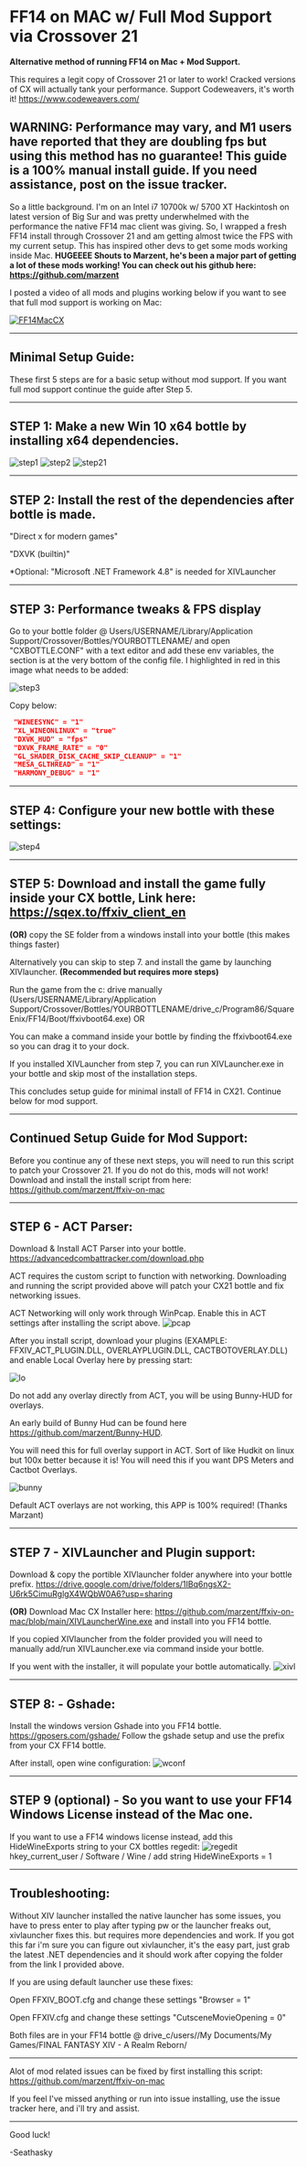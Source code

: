 # FF14 on MAC w/ Full Mod Support via Crossover 21
**Alternative method of running FF14 on Mac + Mod Support.**

This requires a legit copy of Crossover 21 or later to work! Cracked versions of CX will actually tank your performance.
Support Codeweavers, it's worth it! https://www.codeweavers.com/

**WARNING:**
Performance may vary, and M1 users have reported that they are doubling fps but using this method has no guarantee!
This guide is a 100% manual install guide. If you need assistance, post on the issue tracker.
------------------------------------------------------------------------------------------------------------

So a little background. I'm on an Intel i7 10700k w/ 5700 XT Hackintosh on latest version of Big Sur and was pretty underwhelmed with the performance the native FF14 mac client was giving. So, I wrapped a fresh FF14 install through Crossover 21 and am getting almost twice the FPS with my current setup. This has inspired other devs to get some mods working inside Mac. **HUGEEEE Shouts to Marzent, he's been a major part of getting a lot of these mods working! You can check out his github here: https://github.com/marzent**

I posted a video of all mods and plugins working below if you want to see that full mod support is working on Mac:

[![FF14MacCX](https://i.imgur.com/qHmZOoq.png)](https://www.youtube.com/watch?v=SmH-8HdJkQY "Video showcasing mod support on Mac")


------------------------------------------------------------------------------------------------------------
**Minimal Setup Guide:** 
------------------------------------------------------------------------------------------------------------
These first 5 steps are for a basic setup without mod support. If you want full mod support continue the guide after Step 5.

------------------------------------------------------------------------------------------------------------
**STEP 1:**  Make a new Win 10 x64 bottle by installing x64 dependencies.
------------------------------------------------------------------------------------------------------------

![step1](https://i.imgur.com/sxyQpdb.png)
![step2](https://i.imgur.com/bBt5eGh.png)
![step21](https://i.imgur.com/wygSZWz.png)

------------------------------------------------------------------------------------------------------------
**STEP 2:** Install the rest of the dependencies after bottle is made. 
------------------------------------------------------------------------------------------------------------

"Direct x for modern games" 

"DXVK (builtin)"

*Optional: "Microsoft .NET Framework 4.8" is needed for XIVLauncher


------------------------------------------------------------------------------------------------------------
**STEP 3:** Performance tweaks & FPS display
------------------------------------------------------------------------------------------------------------
Go to your bottle folder @ Users/USERNAME/Library/Application Support/Crossover/Bottles/YOURBOTTLENAME/ and open "CXBOTTLE.CONF" with a text editor and add these env variables, the section is at the very bottom of the config file. I highlighted in red in this image what needs to be added:

![step3](https://i.imgur.com/UtIE40Z.png )

Copy below:
```json
 "WINEESYNC" = "1"
 "XL_WINEONLINUX" = "true"
 "DXVK_HUD" = "fps"
 "DXVK_FRAME_RATE" = "0"
 "GL_SHADER_DISK_CACHE_SKIP_CLEANUP" = "1"
 "MESA_GLTHREAD" = "1"
 "HARMONY_DEBUG" = "1"
 ```
 
------------------------------------------------------------------------------------------------------------
**STEP 4:** Configure your new bottle with these settings: 
------------------------------------------------------------------------------------------------------------

![step4](https://i.imgur.com/X6y0YQR.png )

------------------------------------------------------------------------------------------------------------
**STEP 5:** Download and install the game fully inside your CX bottle, Link here: https://sqex.to/ffxiv_client_en 
------------------------------------------------------------------------------------------------------------

**(OR)** copy the SE folder from a windows install into your bottle (this makes things faster)

Alternatively you can skip to step 7. and install the game by launching XIVlauncher. **(Recommended but requires more steps)** 

Run the game from the c: drive manually (Users/USERNAME/Library/Application Support/Crossover/Bottles/YOURBOTTLENAME/drive_c/Program86/SquareEnix/FF14/Boot/ffxivboot64.exe) OR

You can make a command inside your bottle by finding the ffxivboot64.exe so you can drag it to your dock.

If you installed XIVLauncher from step 7, you can run XIVLauncher.exe in your bottle and skip most of the installation steps.

This concludes setup guide for minimal install of FF14 in CX21. Continue below for mod support.


------------------------------------------------------------------------------------------------------------
**Continued Setup Guide for Mod Support:** 
------------------------------------------------------------------------------------------------------------
Before you continue any of these next steps, you will need to run this script to patch your Crossover 21. If you do not do this,
mods will not work! Download and install the install script from here: https://github.com/marzent/ffxiv-on-mac

------------------------------------------------------------------------------------------------------------
**STEP 6 - ACT Parser:** 
------------------------------------------------------------------------------------------------------------

Download & Install ACT Parser into your bottle. https://advancedcombattracker.com/download.php 

ACT requires the custom script to function with networking. Downloading and running the script provided above will patch your CX21 bottle and fix networking issues.
 
ACT Networking will only work through WinPcap. Enable this in ACT settings after installing the script above.
![pcap](https://i.imgur.com/YDllprc.png) 

After you install script, download your plugins (EXAMPLE: FFXIV_ACT_PLUGIN.DLL, OVERLAYPLUGIN.DLL, CACTBOTOVERLAY.DLL) and enable Local Overlay here by pressing start:

![lo](https://i.imgur.com/15zBdZj.png) 

Do not add any overlay directly from ACT, you will be using Bunny-HUD for overlays.

An early build of Bunny Hud can be found here https://github.com/marzent/Bunny-HUD. 
 
You will need this for full overlay support in ACT. Sort of like Hudkit on linux but 100x better because it is! You will need this if you want DPS Meters and Cactbot Overlays. 
 
![bunny](https://i.imgur.com/yzYbyBC.png)

 Default ACT overlays are not working, this APP is 100% required! (Thanks Marzant)
 
------------------------------------------------------------------------------------------------------------
**STEP 7 - XIVLauncher and Plugin support**:
------------------------------------------------------------------------------------------------------------
Download & copy the portible XIVlauncher folder anywhere into your bottle prefix. https://drive.google.com/drive/folders/1IBq6ngsX2-U6rk5CimuRglgX4WQbW0A6?usp=sharing 

**(OR)** Download Mac CX Installer here: https://github.com/marzent/ffxiv-on-mac/blob/main/XIVLauncherWine.exe and install into you FF14 bottle.

If you copied XIVlauncher from the folder provided you will need to manually add/run XIVLauncher.exe via command inside your bottle.

If you went with the installer, it will populate your bottle automatically. 
![xivl](https://i.imgur.com/PXiWuph.png!)

------------------------------------------------------------------------------------------------------------
**STEP 8:** - Gshade:
------------------------------------------------------------------------------------------------------------
Install the windows version Gshade into you FF14 bottle. https://gposers.com/gshade/
Follow the gshade setup and use the prefix from your CX FF14 bottle.

After install, open wine configuration:
![wconf](https://i.imgur.com/oBp3UPL.png!)


------------------------------------------------------------------------------------------------------------
**STEP 9 (optional)** - So you want to use your FF14 Windows License instead of the Mac one.
------------------------------------------------------------------------------------------------------------
 
 If you want to use a FF14 windows license instead, add this HideWineExports string to your CX bottles regedit:
![regedit](https://i.imgur.com/LreO7Lv.png)
 hkey_current_user / Software / Wine / add string HideWineExports = 1  

------------------------------------------------------------------------------------------------------------
Troubleshooting:
------------------------------------------------------------------------------------------------------------

Without XIV launcher installed the native launcher has some issues, you have to press enter to play after typing pw or the launcher freaks out, xivlauncher fixes this. but requires more dependencies and work. If you got this far i'm sure you can figure out xivlauncher, it's the easy part, just grab the latest .NET dependencies and it should work after copying the folder from the link I provided above.

If you are using default launcher use these fixes:

Open FFXIV_BOOT.cfg and change these settings "Browser = 1" 

Open FFXIV.cfg and change these settings "CutsceneMovieOpening = 0" 

Both files are in  your FF14 bottle @ drive_c/users/<my username>/My Documents/My Games/FINAL FANTASY XIV - A Realm Reborn/
 
------------------------------------------------------------------------------------------------------------

Alot of mod related issues can be fixed by first installing this script: https://github.com/marzent/ffxiv-on-mac

If you feel I've missed anything or run into issue installing, use the issue tracker here, and i'll try and assist. 

------------------------------------------------------------------------------------------------------------

Good luck!

-Seathasky



